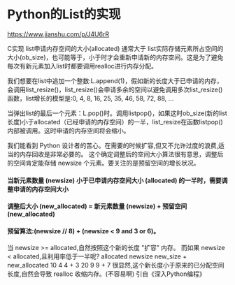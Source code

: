 # Python的List的实现
https://www.jianshu.com/p/J4U6rR

C实现
list申请内存空间的大小(allocated) 通常大于 list实际存储元素所占空间的大小(ob_size)，也可能等于，小于时才会重新申请新的内存空间。这是为了避免每次有新元素加入list时都要调用realloc进行内存分配。

我们想要在list中追加一个整数:L.append(1)，假如新的长度大于已申请的内存，会调用list_resize()，list_resize()会申请多余的空间以避免调用多次list_resize()函数，list增长的模型是:0, 4, 8, 16, 25, 35, 46, 58, 72, 88, …

当弹出list的最后一个元素：L.pop()时。调用listpop()，如果这时ob_size(新的list长度)小于allocated（已经申请的内存空间）的一半，list_resize在函数listpop()内部被调用。这时申请的内存空间将会缩小。

我们能看到 Python 设计者的苦心。在需要的时候扩容,但又不允许过度的浪费,适当的内存回收是非常必要的。
这个确定调整后的空间大小算法很有意思，调整后的空间肯定能存储 newsize 个元素。要关注的是预留空间的增长状况。

#### 当新元素数量 (newsize) 小于已申请内存空间大小 (allocated) 的**一半**时，需要调整申请的内存空间大小
#### 调整后大小 (new_allocated) = 新元素数量 (newsize) + 预留空间 (new_allocated)
#### 预留算法:(newsize // 8) + (newsize < 9 and 3 or 6)。

当 newsize >= allocated,自然按照这个新的长度 "扩容" 内存。
而如果 newsize < allocated,且利用率低于一半呢?
allocated    newsize       new_size + new_allocated
10           4             4 + 3
20           9             9 + 7
很显然,这个新长度小于原来的已分配空间长度,自然会导致 realloc 收缩内存。(不容易啊)
引自《深入Python编程》